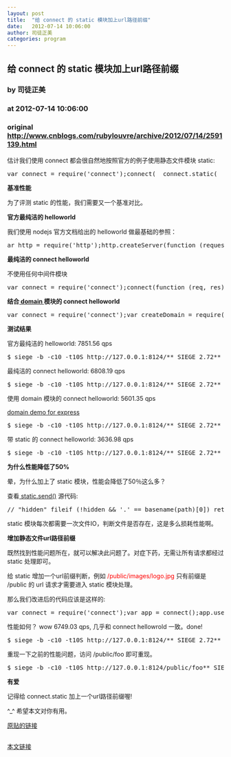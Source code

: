 ```yaml
---
layout: post
title:  "给 connect 的 static 模块加上url路径前缀"
date:   2012-07-14 10:06:00
author: 司徒正美
categories: program
---
```


## 给 connect 的 static 模块加上url路径前缀
### by 司徒正美
### at 2012-07-14 10:06:00
### original <http://www.cnblogs.com/rubylouvre/archive/2012/07/14/2591139.html>

<p>估计我们使用 connect 都会很自然地按照官方的例子使用静态文件模块 static:</p><pre>var connect = require('connect');connect(  connect.static(__dirname),  function (req, res) {    res.writeHead(200, {'Content-Type': 'text/plain'});    res.end('Hello World\n');  }).listen(8124);console.log('Server running at http://127.0.0.1:8124/');</pre><p><strong>基准性能</strong></p><p>为了评测<span> static </span>的性能，我们需要又一个基准对比。</p><p><strong>官方最纯洁的 helloworld</strong></p><p>我们使用 nodejs 官方文档给出的 helloworld 做最基础的参照：</p><pre>ar http = require('http');http.createServer(function (request, response) {  response.writeHead(200, {'Content-Type': 'text/plain'});  response.end('Hello World\n');}).listen(8124);console.log('Server running at http://127.0.0.1:8124/');</pre><p><strong>最纯洁的 connect helloworld</strong></p><p>不使用任何中间件模块</p><pre>var connect = require('connect');connect(function (req, res) {  res.writeHead(200, {'Content-Type': 'text/plain'});  res.end('Hello World\n');}).listen(8124);console.log('Server running at http://127.0.0.1:8124/');</pre><p><strong>结合<a href="http://nodejs.org/docs/latest/api/domain.html"> domain </a>模块的 connect helloworld</strong></p><pre>var connect = require('connect');var createDomain = require('domain').create;connect(  function (req, res, next) {    var domain = createDomain();    domain.on('error', function (err) {      console.log('errrrrr', err);      res.statusCode = 500;      res.end(err.message + '\n');      domain.dispose();    });    domain.run(next);  },  function (req, res, next) {    if (req.url === '/error') {      process.nextTick(function () {        res.end('params: ' + req.query.abc);      });      return;    }    res.writeHead(200, {'Content-Type': 'text/plain'});    res.end('Hello World\n');  }).listen(8124);console.log('Server running at http://127.0.0.1:8124/');</pre><p><strong>测试结果</strong></p><p>官方最纯洁的 helloworld: 7851.56 qps</p><pre>$ siege -b -c10 -t10S http://127.0.0.1:8124/** SIEGE 2.72** Preparing 10 concurrent users for battle.The server is now under siege...Lifting the server siege...      done.Transactions:          78123 hitsAvailability:         100.00 %Elapsed time:           9.95 secsData transferred:         0.89 MBResponse time:            0.00 secsTransaction rate:      7851.56 trans/secThroughput:           0.09 MB/secConcurrency:            9.93Successful transactions:       78123Failed transactions:             0Longest transaction:          0.09Shortest transaction:         0.00</pre><p>最纯洁的 connect helloworld: 6808.19 qps</p><pre>$ siege -b -c10 -t10S http://127.0.0.1:8124/** SIEGE 2.72** Preparing 10 concurrent users for battle.The server is now under siege...Lifting the server siege...      done.Transactions:          78123 hitsAvailability:         100.00 %Elapsed time:           9.95 secsData transferred:         0.89 MBResponse time:            0.00 secsTransaction rate:      7851.56 trans/secThroughput:           0.09 MB/secConcurrency:            9.93Successful transactions:       78123Failed transactions:             0Longest transaction:          0.09Shortest transaction:         0.00</pre><p>使用 domain 模块的 connect helloworld: 5601.35 qps</p><p><a href="https://speakerdeck.com/u/felixge/p/domains-in-node-08">domain demo for express</a></p><pre>$ siege -b -c10 -t10S http://127.0.0.1:8124/** SIEGE 2.72** Preparing 10 concurrent users for battle.The server is now under siege...Lifting the server siege...      done.Transactions:          65699 hitsAvailability:         100.00 %Elapsed time:           9.65 secsData transferred:         0.75 MBResponse time:            0.00 secsTransaction rate:      6808.19 trans/secThroughput:           0.08 MB/secConcurrency:            9.96Successful transactions:       65699Failed transactions:             0Longest transaction:          0.05Shortest transaction:         0.00</pre><p>带 static 的 connect helloworld: 3636.98 qps</p><pre>$ siege -b -c10 -t10S http://127.0.0.1:8124/** SIEGE 2.72** Preparing 10 concurrent users for battle.The server is now under siege...Lifting the server siege...      done.Transactions:          34915 hitsAvailability:         100.00 %Elapsed time:           9.60 secsData transferred:         0.40 MBResponse time:            0.00 secsTransaction rate:      3636.98 trans/secThroughput:           0.04 MB/secConcurrency:            9.97Successful transactions:       34915Failed transactions:             0Longest transaction:          0.06Shortest transaction:         0.00</pre><p><strong>为什么性能降低了50%</strong></p><p>晕，为什么加上了 static 模块，性能会降低了50％这么多？</p><p>查看<a href="http://www.senchalabs.org/connect/static.html#send"> static.send()</a> 源代码:</p><pre>// &quot;hidden&quot; fileif (!hidden &amp;&amp; &#39;.&#39; == basename(path)[0]) return next();fs.stat(path, function(err, stat){  // mime type  type = mime.lookup(path);  // ignore ENOENT  if (err) {    if (fn) return fn(err);    return (&#39;ENOENT&#39; == err.code || &#39;ENAMETOOLONG&#39; == err.code)      ? next()      : next(err);  // redirect directory in case index.html is present  } else if (stat.isDirectory()) {    if (!redirect) return next();    res.statusCode = 301;    res.setHeader(&#39;Location&#39;, url.pathname + &#39;/&#39;);    res.end(&#39;Redirecting to &#39; + url.pathname + &#39;/&#39;);    return;  }</pre><p>static 模块每次都需要一次文件IO，判断文件是否存在，这是多么损耗性能啊。</p><p><strong>增加静态文件url路径前缀</strong></p><p>既然找到性能问题所在，就可以解决此问题了。对症下药，无需让所有请求都经过 static 处理即可。</p><p>给 static 增加一个url前缀判断，例如<span style="color:red"> /public/images/logo.jpg </span>只有前缀是 /public 的 url 请求才需要进入 static 模块处理。</p><p>那么我们改进后的代码应该是这样的:</p><pre>var connect = require('connect');var app = connect();app.use('/public', connect.static(__dirname));app.use(function (req, res) {  res.writeHead(200, {'Content-Type': 'text/plain'});  res.end('Hello World\n');}).listen(8124);console.log('Server running at http://127.0.0.1:8124/');</pre><p>性能如何？ wow 6749.03 qps, 几乎和 connect hellowrold 一致。done!</p><pre>$ siege -b -c10 -t10S http://127.0.0.1:8124/** SIEGE 2.72** Preparing 10 concurrent users for battle.The server is now under siege...Lifting the server siege...      done.Transactions:          66073 hitsAvailability:         100.00 %Elapsed time:           9.79 secsData transferred:         0.76 MBResponse time:            0.00 secsTransaction rate:      6749.03 trans/secThroughput:           0.08 MB/secConcurrency:            9.97Successful transactions:       66073Failed transactions:             0Longest transaction:          0.03Shortest transaction:         0.00</pre><p>重现一下之前的性能问题，访问 /public/foo 即可重现。</p><pre>$ siege -b -c10 -t10S http://127.0.0.1:8124/public/foo** SIEGE 2.72** Preparing 10 concurrent users for battle.The server is now under siege...Lifting the server siege...      done.Transactions:          37773 hitsAvailability:         100.00 %Elapsed time:           9.59 secsData transferred:         0.43 MBResponse time:            0.00 secsTransaction rate:      3938.79 trans/secThroughput:           0.05 MB/secConcurrency:            9.97Successful transactions:       37773Failed transactions:             0Longest transaction:          0.05Shortest transaction:         0.00</pre><p><strong>有爱</strong></p><p>记得给 connect.static 加上一个url路径前缀喔!</p><p>^_^ 希望本文对你有用。</p><p><a href="http://cnodejs.org/topic/4fce14e0e5e72c25180b51d1">原贴的链接</a></p><img src="http://www.cnblogs.com/rubylouvre/aggbug/2591139.html?type=1" width="1" height="1" alt=""><p><a href="http://www.cnblogs.com/rubylouvre/archive/2012/07/14/2591139.html">本文链接</a></p>